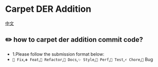 # Carpet DER Addition

[中文](./README_zh.md)

## ✏️ how to carpet der addition commit code?

- 1.Please follow the submission format below:
- `🚧 Fix`,`➕ Feat`,`🔨 Refactor`,`📝 Docs`,`✨ Style`,`🍱 Perf`,`🔧 Test`,`⚡️ Chore`,`🐛` Bug
